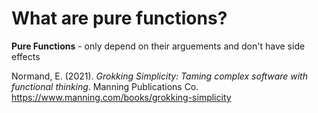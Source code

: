 # What are pure functions? 

**Pure Functions** - only depend on their arguements and don't have side effects 

Normand, E. (2021). *Grokking Simplicity: Taming complex software with functional thinking*. Manning Publications Co. <https://www.manning.com/books/grokking-simplicity>

